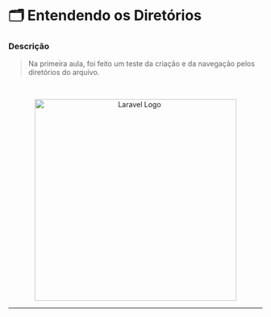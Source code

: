 # 🗂️ Entendendo os Diretórios

### Descrição

> Na primeira aula, foi feito um teste da criação e da navegação pelos diretórios do arquivo.

<br>

<p align="center"><a href="https://laravel.com" target="_blank"><img src="https://raw.githubusercontent.com/laravel/art/master/logo-lockup/5%20SVG/2%20CMYK/1%20Full%20Color/laravel-logolockup-cmyk-red.svg" width="400" alt="Laravel Logo"></a></p>

---

